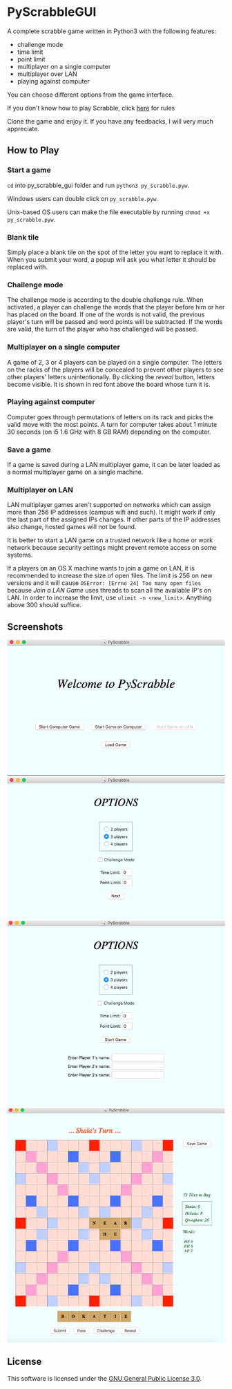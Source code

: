 # PyScrabbleGUI

A complete scrabble game written in Python3 with the following features:

* challenge mode
* time limit
* point limit
* multiplayer on a single computer
* multiplayer over LAN
* playing against computer

You can choose different options from the game interface.

If you don't know how to play Scrabble, click [here](https://scrabble.hasbro.com/en-us/rules) for rules

Clone the game and enjoy it. If you have any feedbacks, I will very much appreciate.

## How to Play

### Start a game

`cd` into py_scrabble_gui folder and run `python3 py_scrabble.pyw`.

Windows users can double click on `py_scrabble.pyw`.

Unix-based OS users can make the file executable by running `chmod +x py_scrabble.pyw`.

### Blank tile

Simply place a blank tile on the spot of the letter you want to replace it with. When you submit your word, a popup will ask you what letter it should be replaced with.

### Challenge mode

The challenge mode is according to the double challenge rule. When activated, a player can challenge the words that the player before him or her has placed on the board. If one of the words is not valid, the previous player's turn will be passed and word points will be subtracted. If the words are valid, the turn of the player who has challenged will be passed.

### Multiplayer on a single computer

A game of 2, 3 or 4 players can be played on a single computer. The letters on the racks of the players will be concealed to prevent other players to see other players' letters unintentionally. By clicking the _reveal_ button, letters become visible. It is shown in red font above the board whose turn it is.

### Playing against computer

Computer goes through permutations of letters on its rack and picks the valid move with the most points. A turn for computer takes about 1 minute 30 seconds (on i5 1.6 GHz with 8 GB RAM) depending on the computer.

### Save a game

If a game is saved during a LAN multiplayer game, it can be later loaded as a normal multiplayer game on a single machine.

### Multiplayer on LAN

LAN multiplayer games aren't supported on networks which can assign more than 256 IP addresses (campus wifi and such). It might work if only the last part of the assigned IPs changes. If other parts of the IP addresses also change, hosted games will not be found.

It is better to start a LAN game on a trusted network like a home or work network because security settings might prevent remote access on some systems.

If a players on an OS X machine wants to join a game on LAN, it is recommended to increase the size of open files. The limit is 256 on new versions and it will cause `OSError: [Errno 24] Too many open files` because _Join a LAN Game_ uses threads to scan all the available IP's on LAN. In order to increase the limit, use `ulimit -n <new_limit>`. Anything above 300 should suffice.

## Screenshots

![](pics/pic_1.png)
![](pics/pic_2.png)
![](pics/pic_3.png)
![](pics/pic_4.png)

## License

This software is licensed under the [GNU General Public License 3.0](https://www.gnu.org/licenses/gpl-3.0.txt).